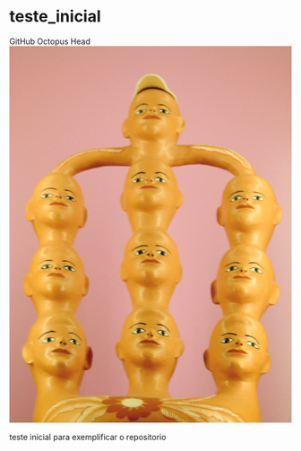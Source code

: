 teste_inicial
=============

GitHub Octopus Head
<img src="cabecas.png">

teste inicial para exemplificar o repositorio
